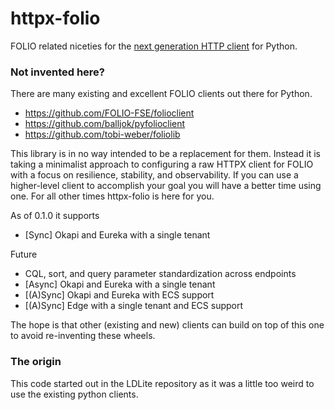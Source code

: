 # httpx-folio

FOLIO related niceties for the [next generation HTTP client](https://www.python-httpx.org/) for Python.

### Not invented here?

There are many existing and excellent FOLIO clients out there for Python.
* https://github.com/FOLIO-FSE/folioclient
* https://github.com/balljok/pyfolioclient
* https://github.com/tobi-weber/foliolib

This library is in no way intended to be a replacement for them.
Instead it is taking a minimalist approach to configuring a raw HTTPX client for FOLIO with a focus on resilience, stability, and observability.
If you can use a higher-level client to accomplish your goal you will have a better time using one.
For all other times httpx-folio is here for you.

As of 0.1.0 it supports
* [Sync] Okapi and Eureka with a single tenant

Future
* CQL, sort, and query parameter standardization across endpoints
* [Async] Okapi and Eureka with a single tenant
* [(A)Sync] Okapi and Eureka with ECS support
* [(A)Sync] Edge with a single tenant and ECS support

The hope is that other (existing and new) clients can build on top of this one to avoid re-inventing these wheels.

### The origin
This code started out in the LDLite repository as it was a little too weird to use the existing python clients.
